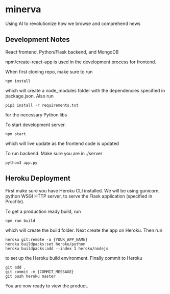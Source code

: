 # minerva
Using AI to revolutionize how we browse and comprehend news

## Development Notes
React frontend, Python/Flask backend, and MongoDB

npm/create-react-app is used in the development process for frontend.

When first cloning repo, make sure to run
```
npm install
```
which will create a node_modules folder with the dependencies specified in package.json. Also run
```
pip3 install -r requirements.txt
```
for the necessary Python libs

To start development server.
```
npm start
```

which will live update as the frontend code is updated

To run backend. Make sure you are in ./server
```
python3 app.py
```

## Heroku Deployment
First make sure you have Heroku CLI installed. We will be using gunicorn, python WSGI HTTP server,
to serve the Flask application (specified in Procfile).

To get a production ready build, run
```
npm run build
```
which will create the build folder. Next create the app on Heroku. Then run
```
heroku git:remote -a {YOUR_APP_NAME}
heroku buildpacks:set heroku/python
heroku buildpacks:add --index 1 heroku/nodejs
```
to set up the Heroku build environment. Finally commit to Heroku
```
git add .
git commit -m {COMMIT_MESSAGE}
git push heroku master
```

You are now ready to view the product.
